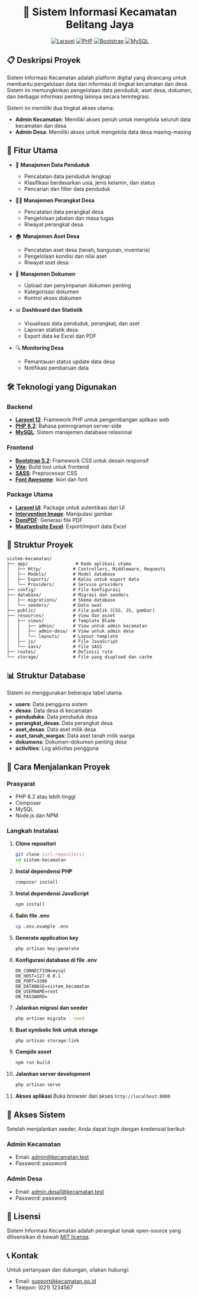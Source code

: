 <div align="center">

# 🏢 Sistem Informasi Kecamatan Belitang Jaya

[![Laravel](https://img.shields.io/badge/Laravel-v12.0-FF2D20?style=for-the-badge&logo=laravel&logoColor=white)](https://laravel.com)
[![PHP](https://img.shields.io/badge/PHP-v8.2-777BB4?style=for-the-badge&logo=php&logoColor=white)](https://php.net)
[![Bootstrap](https://img.shields.io/badge/Bootstrap-v5.2-7952B3?style=for-the-badge&logo=bootstrap&logoColor=white)](https://getbootstrap.com)
[![MySQL](https://img.shields.io/badge/MySQL-Database-4479A1?style=for-the-badge&logo=mysql&logoColor=white)](https://mysql.com)

</div>

## 📋 Deskripsi Proyek

Sistem Informasi Kecamatan adalah platform digital yang dirancang untuk membantu pengelolaan data dan informasi di tingkat kecamatan dan desa. Sistem ini memungkinkan pengelolaan data penduduk, aset desa, dokumen, dan berbagai informasi penting lainnya secara terintegrasi.

Sistem ini memiliki dua tingkat akses utama:
- **Admin Kecamatan**: Memiliki akses penuh untuk mengelola seluruh data kecamatan dan desa
- **Admin Desa**: Memiliki akses untuk mengelola data desa masing-masing

## 🌟 Fitur Utama

- 👥 **Manajemen Data Penduduk**
  - Pencatatan data penduduk lengkap
  - Klasifikasi berdasarkan usia, jenis kelamin, dan status
  - Pencarian dan filter data penduduk

- 👨‍💼 **Manajemen Perangkat Desa**
  - Pencatatan data perangkat desa
  - Pengelolaan jabatan dan masa tugas
  - Riwayat perangkat desa

- 🏠 **Manajemen Aset Desa**
  - Pencatatan aset desa (tanah, bangunan, inventaris)
  - Pengelolaan kondisi dan nilai aset
  - Riwayat aset desa

- 📄 **Manajemen Dokumen**
  - Upload dan penyimpanan dokumen penting
  - Kategorisasi dokumen
  - Kontrol akses dokumen

- 📊 **Dashboard dan Statistik**
  - Visualisasi data penduduk, perangkat, dan aset
  - Laporan statistik desa
  - Export data ke Excel dan PDF

- 🔍 **Monitoring Desa**
  - Pemantauan status update data desa
  - Notifikasi pembaruan data

## 🛠️ Teknologi yang Digunakan

### Backend
- **[Laravel 12](https://laravel.com)**: Framework PHP untuk pengembangan aplikasi web
- **[PHP 8.2](https://php.net)**: Bahasa pemrograman server-side
- **[MySQL](https://mysql.com)**: Sistem manajemen database relasional

### Frontend
- **[Bootstrap 5.2](https://getbootstrap.com)**: Framework CSS untuk desain responsif
- **[Vite](https://vitejs.dev)**: Build tool untuk frontend
- **[SASS](https://sass-lang.com)**: Preprocessor CSS
- **[Font Awesome](https://fontawesome.com)**: Ikon dan font

### Package Utama
- **[Laravel UI](https://github.com/laravel/ui)**: Package untuk autentikasi dan UI
- **[Intervention Image](https://image.intervention.io)**: Manipulasi gambar
- **[DomPDF](https://github.com/barryvdh/laravel-dompdf)**: Generasi file PDF
- **[Maatwebsite Excel](https://laravel-excel.com)**: Export/import data Excel

## 📁 Struktur Proyek

```
sistem-kecamatan/
├── app/                  # Kode aplikasi utama
│   ├── Http/            # Controllers, Middleware, Requests
│   ├── Models/          # Model database
│   ├── Exports/         # Kelas untuk export data
│   └── Providers/       # Service providers
├── config/              # File konfigurasi
├── database/            # Migrasi dan seeders
│   ├── migrations/      # Skema database
│   └── seeders/         # Data awal
├── public/              # File publik (CSS, JS, gambar)
├── resources/           # View dan asset
│   ├── views/           # Template Blade
│   │   ├── admin/       # View untuk admin kecamatan
│   │   ├── admin-desa/  # View untuk admin desa
│   │   └── layouts/     # Layout template
│   ├── js/              # File JavaScript
│   └── sass/            # File SASS
├── routes/              # Definisi rute
└── storage/             # File yang diupload dan cache
```

## 📊 Struktur Database

Sistem ini menggunakan beberapa tabel utama:

- **users**: Data pengguna sistem
- **desas**: Data desa di kecamatan
- **penduduks**: Data penduduk desa
- **perangkat_desas**: Data perangkat desa
- **aset_desas**: Data aset milik desa
- **aset_tanah_wargas**: Data aset tanah milik warga
- **dokumens**: Dokumen-dokumen penting desa
- **activities**: Log aktivitas pengguna

## 🚀 Cara Menjalankan Proyek

### Prasyarat

- PHP 8.2 atau lebih tinggi
- Composer
- MySQL
- Node.js dan NPM

### Langkah Instalasi

1. **Clone repositori**
   ```bash
   git clone [url-repositori]
   cd sistem-kecamatan
   ```

2. **Instal dependensi PHP**
   ```bash
   composer install
   ```

3. **Instal dependensi JavaScript**
   ```bash
   npm install
   ```

4. **Salin file .env**
   ```bash
   cp .env.example .env
   ```

5. **Generate application key**
   ```bash
   php artisan key:generate
   ```

6. **Konfigurasi database di file .env**
   ```
   DB_CONNECTION=mysql
   DB_HOST=127.0.0.1
   DB_PORT=3306
   DB_DATABASE=sistem_kecamatan
   DB_USERNAME=root
   DB_PASSWORD=
   ```

7. **Jalankan migrasi dan seeder**
   ```bash
   php artisan migrate --seed
   ```

8. **Buat symbolic link untuk storage**
   ```bash
   php artisan storage:link
   ```

9. **Compile asset**
   ```bash
   npm run build
   ```

10. **Jalankan server development**
    ```bash
    php artisan serve
    ```

11. **Akses aplikasi**
    Buka browser dan akses `http://localhost:8000`

## 👥 Akses Sistem

Setelah menjalankan seeder, Anda dapat login dengan kredensial berikut:

### Admin Kecamatan
- Email: admin@kecamatan.test
- Password: password

### Admin Desa
- Email: admin.desa1@kecamatan.test
- Password: password

## 📝 Lisensi

Sistem Informasi Kecamatan adalah perangkat lunak open-source yang dilisensikan di bawah [MIT license](https://opensource.org/licenses/MIT).

## 📞 Kontak

Untuk pertanyaan dan dukungan, silakan hubungi:
- Email: support@kecamatan.go.id
- Telepon: (021) 1234567
